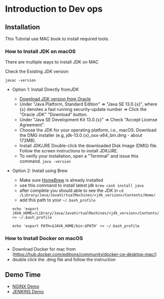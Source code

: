 # Introduction to Dev ops
## Installation

This Tutorial use MAC book to install required tools.

### How to Install JDK on macOS
There are multiple ways to install JDK on MAC 

Check the Existing JDK version

` javac -version `

* Option 1: Install Directly fromJDK      
  * [Download JDK version from Oracle](https://www.oracle.com/java/technologies/javase-downloads.html)
  * Under "Java Platform, Standard Edition" ⇒ "Java SE 13.0.{x}", where {x} denotes a fast running security-update number ⇒ Click the "Oracle JDK" "Download" button.
  * Under "Java SE Development Kit 13.0.{x}" ⇒ Check "Accept License Agreement".
  * Choose the JDK for your operating platform, i.e., macOS. Download the DMG installer (e.g, jdk-13.0.{x}_osx-x64_bin.dmg - about 172MB).
  * Install JDK/JRE Double-click the downloaded Disk Image (DMG) file. Follow the screen instructions to install JDK/JRE.
  * To verify your installation, open a "Terminal" and issue this command.
  ` java -version ` 
* Option 2: Install using Brew
  * Make sure [HomeBrew](https://brew.sh/) is already installed
  * use this command to install latest jdk  `brew cask install java`
  * after complete you should able to see the JDK in `cd /Library/Java/JavaVirtualMachines/<jdk_version>/Contents/Home/`
  * add this path to your `~/.bash_profile`

  ```
  echo 'export JAVA_HOME=/Library/Java/JavaVirtualMachines/<jdk_version>/Contents/Home' >> ~/.bash_profile

  echo 'export PATH=$JAVA_HOME/bin:$PATH' >> ~/.bash_profile
  ```
  
###  How to Install Docker on macOS  
  * Download Docker for mac from (https://hub.docker.com/editions/community/docker-ce-desktop-mac/)
  * double click the .dmg file and follow the instruction

## Demo Time

* [NGINX Demo](nginx_demo/)
* [JENKINS Demo](nginx_demo/)
